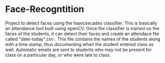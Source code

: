 # Face-Recogntition

Project to detect faces using the haarcascades classifier. This is basically an attendance tool built using openCV. Once the classifier is trained on the faces of the students, it can detect their faces and create an attendace file called "date-today".csv . This file contains the names of the students along with a time stamp, thus documenting when the student entered class as well. Automatic emails are sent to students who may not be present for class on a particular day, or who were late to class. 
